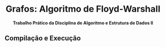 <div align="justify">

<div align="center">

# Grafos: Algoritmo de Floyd-Warshall

#### Trabalho Prático da Disciplina de Algoritmo e Estrutura de Dados II

</div>

## Compilação e Execução

</div>

